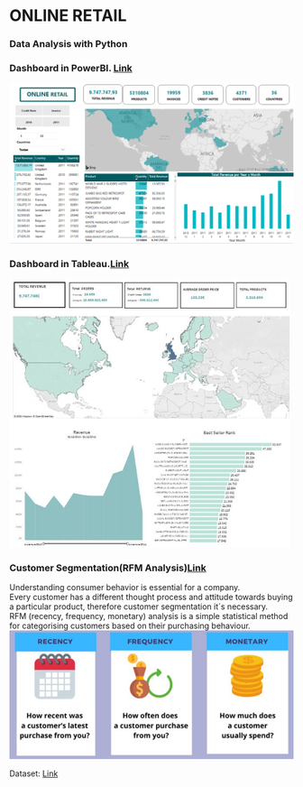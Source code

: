 # ONLINE RETAIL 

### Data Analysis with Python 
### Dashboard in PowerBI. [Link](https://github.com/Anavh/OnlineRetail/blob/main/Online_Retail.pbix) <br/>
  ![alt text](https://github.com/Anavh/OnlineRetail/blob/main/Images/OnlineRetail-PowerBI.PNG)<br/>
### Dashboard in Tableau.[Link](https://public.tableau.com/profile/anavh#!/vizhome/OnlineRetail_16074656130840/OnlineRetail)<br/>
  ![alt text](https://github.com/Anavh/OnlineRetail/blob/main/Images/OnlineRetail-Tableau.JPG)<br/>
### Customer Segmentation(RFM Analysis)[Link](https://github.com/Anavh/OnlineRetail/blob/main/CustomerSegmentation.ipynb)<br/>
Understanding consumer behavior is essential for a company.<br/>
Every customer has a different thought process and attitude towards buying a particular product, therefore customer segmentation it´s necessary.<br/>
RFM (recency, frequency, monetary) analysis is a simple statistical method for categorising customers based on their purchasing behaviour.<br/>
![alt text](https://github.com/Anavh/OnlineRetail/blob/main/Images/RFM.JPG)<br/>
  
Dataset: [Link](https://www.kaggle.com/vijayuv/onlineretail?select=OnlineRetail.csv)
